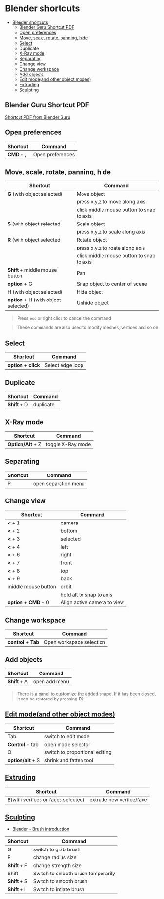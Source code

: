 # Blender shortcuts

- [Blender shortcuts](#blender-shortcuts)
  - [Blender Guru Shortcut PDF](#blender-guru-shortcut-pdf)
  - [Open preferences](#open-preferences)
  - [Move, scale, rotate, panning, hide](#move-scale-rotate-panning-hide)
  - [Select](#select)
  - [Duplicate](#duplicate)
  - [X-Ray mode](#x-ray-mode)
  - [Separating](#separating)
  - [Change view](#change-view)
  - [Change workspace](#change-workspace)
  - [Add objects](#add-objects)
  - [Edit mode(and other object modes)](#edit-modeand-other-object-modes)
  - [Extruding](#extruding)
  - [Sculpting](#sculpting)


## Blender Guru Shortcut PDF

[Shortcut PDF from Blender Guru](Blender_3.0_Shortcuts_v1.2.pdf)

## Open preferences

| Shortcut    | Command          |
| ----------- | ---------------- |
| **CMD** + , | Open preferences |

## Move, scale, rotate, panning, hide

| Shortcut                              | Command                                   |
| ------------------------------------- | ----------------------------------------- |
| **G** (with object selected)          | Move object                               |
|                                       | press x,y,z to move along axis            |
|                                       | click middle mouse button to snap to axis |
| **S** (with object selected)          | Scale object                              |
|                                       | press x,y,z to scale along axis           |
| **R** (with object selected)          | Rotate object                             |
|                                       | press x,y,z to roate along axis           |
|                                       | click middle mouse button to snap to axis |
| **Shift** + middle mouse button       | Pan                                       |
| **option** + G                        | Snap object to center of scene            |
| H (with object selected)              | Hide object                               |
| **option** + H (with object selected) | Unhide object                             |


> Press `esc` or right click to cancel the command

> These commands are also used to modify meshes, vertices and so on

## Select

| Shortcut               | Command          |
| ---------------------- | ---------------- |
| **option** + **click** | Select edge loop |

## Duplicate

| Shortcut      | Command   |
| ------------- | --------- |
| **Shift** + D | duplicate |

## X-Ray mode

| Shortcut           | Command           |
| ------------------ | ----------------- |
| **Option/Alt** + Z | toggle X-Ray mode |

## Separating

| Shortcut | Command              |
| -------- | -------------------- |
| P        | open separation menu |

## Change view

| Shortcut                 | Command                     |
| ------------------------ | --------------------------- |
| **<** + 1                | camera                      |
| **<** + 2                | bottom                      |
| **<** + 3                | selected                    |
| **<** + 4                | left                        |
| **<** + 6                | right                       |
| **<** + 7                | front                       |
| **<** + 8                | top                         |
| **<** + 9                | back                        |
| middle mouse button      | orbit                       |
|                          | hold alt to snap to axis    |
| **option** + **CMD** + 0 | Align active camera to view |

## Change workspace

| Shortcut              | Command                  |
| --------------------- | ------------------------ |
| **control** + **Tab** | Open workspace selection |


## Add objects

| Shortcut      | Command       |
| ------------- | ------------- |
| **Shift** + A | open add menu |

> There is a panel to customize the added shape. If it has been closed, it can be restored by pressing **F9**

## [Edit mode(and other object modes)](https://docs.blender.org/manual/en/latest/editors/3dview/modes.html)

| Shortcut           | Command                        |
| ------------------ | ------------------------------ |
| Tab                | switch to edit mode            |
| **Control** + tab  | open mode selector             |
| O                  | switch to proportional editing |
| **option/alt** + S | shrink and fatten tool         |

## [Extruding](https://docs.blender.org/manual/en/latest/modeling/meshes/editing/mesh/extrude.html)

| Shortcut                           | Command                  |
| ---------------------------------- | ------------------------ |
| E(with vertices or faces selected) | extrude new vertice/face |

## [Sculpting](https://docs.blender.org/manual/en/latest/sculpt_paint/index.html)

- [Blender - Brush introduction](https://docs.blender.org/manual/en/latest/sculpt_paint/brush/introduction.html)

| Shortcut      | Command                            |
| ------------- | ---------------------------------- |
| G             | switch to grab brush               |
| F             | change radius size                 |
| **Shift** + F | change strength size               |
| Shift         | Switch to smooth brush temporarily |
| **Shift** + S | Switch to smooth brush             |
| **Shift** + I | Switch to inflate brush            |
